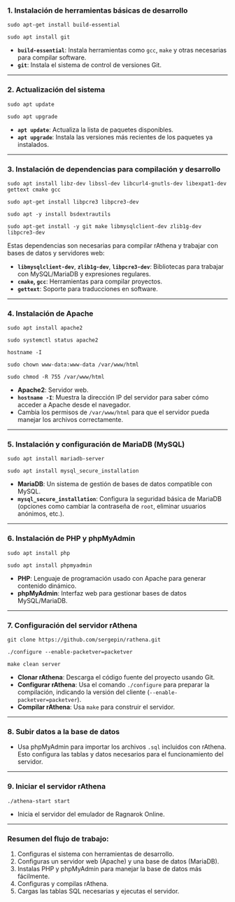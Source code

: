 ### **1\. Instalación de herramientas básicas de desarrollo**


```
sudo apt-get install build-essential

sudo apt install git
```
-   **`build-essential`**: Instala herramientas como `gcc`, `make` y otras necesarias para compilar software.
-   **`git`**: Instala el sistema de control de versiones Git.

* * * * *

### **2\. Actualización del sistema**


```
sudo apt update

sudo apt upgrade
```

-   **`apt update`**: Actualiza la lista de paquetes disponibles.
-   **`apt upgrade`**: Instala las versiones más recientes de los paquetes ya instalados.

* * * * *

### **3\. Instalación de dependencias para compilación y desarrollo**


```
sudo apt install libz-dev libssl-dev libcurl4-gnutls-dev libexpat1-dev gettext cmake gcc

sudo apt-get install libpcre3 libpcre3-dev

sudo apt -y install bsdextrautils

sudo apt-get install -y git make libmysqlclient-dev zlib1g-dev libpcre3-dev
```

Estas dependencias son necesarias para compilar rAthena y trabajar con bases de datos y servidores web:

-   **`libmysqlclient-dev`**, **`zlib1g-dev`**, **`libpcre3-dev`**: Bibliotecas para trabajar con MySQL/MariaDB y expresiones regulares.
-   **`cmake`, `gcc`**: Herramientas para compilar proyectos.
-   **`gettext`**: Soporte para traducciones en software.

* * * * *

### **4\. Instalación de Apache**


```
sudo apt install apache2

sudo systemctl status apache2

hostname -I

sudo chown www-data:www-data /var/www/html

sudo chmod -R 755 /var/www/html
```

-   **Apache2**: Servidor web.
-   **`hostname -I`**: Muestra la dirección IP del servidor para saber cómo acceder a Apache desde el navegador.
-   Cambia los permisos de `/var/www/html` para que el servidor pueda manejar los archivos correctamente.

* * * * *

### **5\. Instalación y configuración de MariaDB (MySQL)**


```
sudo apt install mariadb-server

sudo apt install mysql_secure_installation
```

-   **MariaDB**: Un sistema de gestión de bases de datos compatible con MySQL.
-   **`mysql_secure_installation`**: Configura la seguridad básica de MariaDB (opciones como cambiar la contraseña de `root`, eliminar usuarios anónimos, etc.).

* * * * *

### **6\. Instalación de PHP y phpMyAdmin**


```
sudo apt install php

sudo apt install phpmyadmin
```

-   **PHP**: Lenguaje de programación usado con Apache para generar contenido dinámico.
-   **phpMyAdmin**: Interfaz web para gestionar bases de datos MySQL/MariaDB.

* * * * *

### **7\. Configuración del servidor rAthena**


```
git clone https://github.com/sergepin/rathena.git

./configure --enable-packetver=packetver

make clean server
```

-   **Clonar rAthena**: Descarga el código fuente del proyecto usando Git.
-   **Configurar rAthena**: Usa el comando `./configure` para preparar la compilación, indicando la versión del cliente (`--enable-packetver=packetver`).
-   **Compilar rAthena**: Usa `make` para construir el servidor.

* * * * *

### **8\. Subir datos a la base de datos**



-   Usa phpMyAdmin para importar los archivos `.sql` incluidos con rAthena. Esto configura las tablas y datos necesarios para el funcionamiento del servidor.

* * * * *

### **9\. Iniciar el servidor rAthena**



`./athena-start start`

-   Inicia el servidor del emulador de Ragnarok Online.

* * * * *

### **Resumen del flujo de trabajo:**

1.  Configuras el sistema con herramientas de desarrollo.
2.  Configuras un servidor web (Apache) y una base de datos (MariaDB).
3.  Instalas PHP y phpMyAdmin para manejar la base de datos más fácilmente.
4.  Configuras y compilas rAthena.
5.  Cargas las tablas SQL necesarias y ejecutas el servidor.

